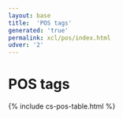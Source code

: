 ```yaml
---
layout: base
title:  'POS tags'
generated: 'true'
permalink: xcl/pos/index.html
udver: '2'
---
```


# POS tags

{% include cs-pos-table.html %}
